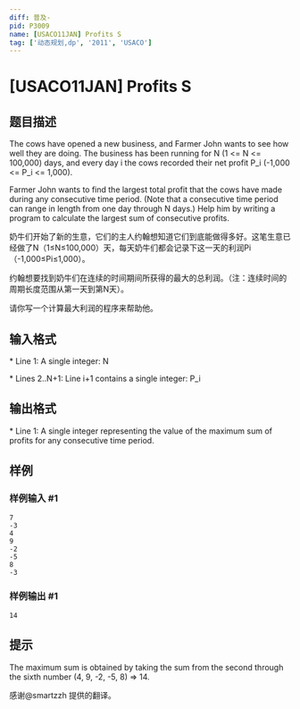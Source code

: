 ```yaml
---
diff: 普及-
pid: P3009
name: [USACO11JAN] Profits S
tag: ['动态规划,dp', '2011', 'USACO']
---
```

# [USACO11JAN] Profits S
## 题目描述

The cows have opened a new business, and Farmer John wants to see how well they are doing. The business has been running for N (1 <= N <= 100,000) days, and every day i the cows recorded their net profit P\_i (-1,000 <= P\_i <= 1,000).

Farmer John wants to find the largest total profit that the cows have made during any consecutive time period. (Note that a consecutive time period can range in length from one day through N days.) Help him by writing a program to calculate the largest sum of consecutive profits.


奶牛们开始了新的生意，它们的主人约翰想知道它们到底能做得多好。这笔生意已经做了N（1≤N≤100,000）天，每天奶牛们都会记录下这一天的利润Pi（-1,000≤Pi≤1,000）。


约翰想要找到奶牛们在连续的时间期间所获得的最大的总利润。（注：连续时间的周期长度范围从第一天到第N天）。


请你写一个计算最大利润的程序来帮助他。

## 输入格式

\* Line 1: A single integer: N

\* Lines 2..N+1: Line i+1 contains a single integer: P\_i

## 输出格式

\* Line 1: A single integer representing the value of the maximum sum of profits for any consecutive time period.

## 样例

### 样例输入 #1
```
7 
-3 
4 
9 
-2 
-5 
8 
-3 

```
### 样例输出 #1
```
14 

```
## 提示

The maximum sum is obtained by taking the sum from the second through the sixth number (4, 9, -2, -5, 8) => 14.

感谢@smartzzh 提供的翻译。

